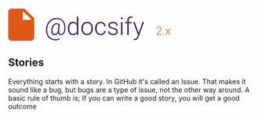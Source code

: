 ![header](../../media/header.png) 

## Stories

Everything starts with a story. In GitHub it's called an Issue. That makes it sound like a bug, but bugs are a type of issue, not the other way around. A basic rule of thumb is; If you can write a good story, you will get a good outcome

